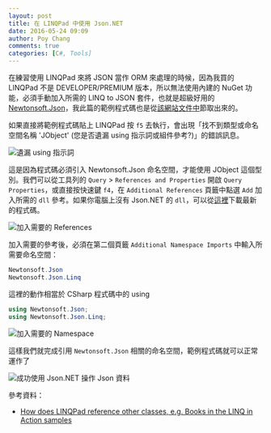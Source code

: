 ```yaml
---
layout: post
title: 在 LINQPad 中使用 Json.NET 
date: 2016-05-24 09:09
author: Poy Chang
comments: true
categories: [C#, Tools]
---
```

在練習使用 LINQPad 來將 JSON 當作 ORM 來處理的時候，因為我買的 LINQPad 不是 DEVELOPER/PREMIUM 版本，所以無法使用內建的 NuGet 功能，必須手動加入所需的 LINQ to JSON 套件，也就是超級好用的 [Newtonsoft.Json](http://www.newtonsoft.com/json)，我此篇的範例程式碼也是從[該網站文件中](http://www.newtonsoft.com/json/help/html/linqtojson.htm)節取出來的。

如果直接將範例程式碼貼上 LINQPad 按 `f5` 去執行，會出現「找不到類型或命名空間名稱 'JObject' (您是否遺漏 using 指示詞或組件參考?)」的錯誤訊息。

![遺漏 using 指示詞](http://i.imgur.com/FfvtyQZ.png)

這是因為程式碼必須引入 Newtonsoft.Json 命名空間，才能使用 JObject 這個型別。我們可以從工具列的 `Query` > `References and Properties` 開啟 `Query Properties`，或直接按快速鍵 `f4`，在 `Additional References` 頁籤中點選 `Add` 加入所需的 `dll` 參考。如果你電腦上沒有 Json.NET 的 `dll`，可以從[這裡](https://github.com/JamesNK/Newtonsoft.Json/releases)下載最新的程式碼。
 
![加入需要的 References](http://i.imgur.com/7z2z5Zk.png)

加入需要的參考後，必須在第二個頁籤 `Additional Namespace Imports` 中輸入所需要命名空間：

```cs
Newtonsoft.Json
Newtonsoft.Json.Linq
```

這裡的動作相當於 CSharp 程式碼中的 using

```cs
using Newtonsoft.Json;
using Newtonsoft.Json.Linq;
```

![加入需要的 Namespace](http://i.imgur.com/YevxFEn.png)

這樣我們就完成引用 `Newtonsoft.Json` 相關的命名空間，範例程式碼就可以正常運作了

![成功使用 Json.NET 操作 Json 資料](http://i.imgur.com/A9HlCya.png)


參考資料：

* [How does LINQPad reference other classes, e.g. Books in the LINQ in Action samples](http://stackoverflow.com/questions/1222009/how-does-linqpad-reference-other-classes-e-g-books-in-the-linq-in-action-sampl)